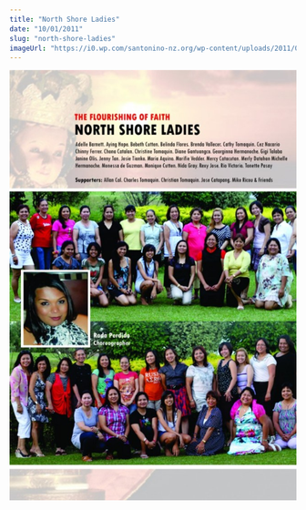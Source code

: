 ```yaml
---
title: "North Shore Ladies"
date: "10/01/2011"
slug: "north-shore-ladies"
imageUrl: "https://i0.wp.com/santonino-nz.org/wp-content/uploads/2011/07/northshore-ladies-724x1024.jpg?resize=633%2C949"
---
```


[![](assets\images\northshore-ladies-724x1024.jpg "Northshore ladies")](https://i0.wp.com/santonino-nz.org/wp-content/uploads/2011/07/northshore-ladies.jpg)